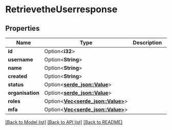 # RetrievetheUserresponse

## Properties

Name | Type | Description | Notes
------------ | ------------- | ------------- | -------------
**id** | Option<**i32**> |  | [optional]
**username** | Option<**String**> |  | [optional]
**name** | Option<**String**> |  | [optional]
**created** | Option<**String**> |  | [optional]
**status** | Option<[**serde_json::Value**](.md)> |  | [optional]
**organisation** | Option<[**serde_json::Value**](.md)> |  | [optional]
**roles** | Option<[**Vec<serde_json::Value>**](serde_json::Value.md)> |  | [optional]
**mfa** | Option<[**Vec<serde_json::Value>**](serde_json::Value.md)> |  | [optional]

[[Back to Model list]](../README.md#documentation-for-models) [[Back to API list]](../README.md#documentation-for-api-endpoints) [[Back to README]](../README.md)


